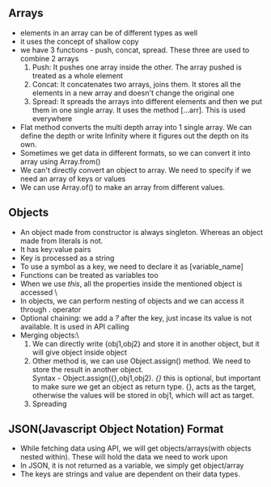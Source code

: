 ## Arrays

- elements in an array can be of different types as well
- it uses the concept of shallow copy
- we have 3 functions - push, concat, spread. These three are used to combine 2 arrays
    1. Push: It pushes one array inside the other. The array pushed is treated as a whole element
    1. Concat: It concatenates two arrays, joins them. It stores all the elements in a new array and doesn't change the original one
    1. Spread: It spreads the arrays into different elements and then we put them in one single array. It uses the method [...arr]. This is used everywhere
- Flat method converts the multi depth array into 1 single array. We can define the depth or write Infinity where it figures out the depth on its own.
- Sometimes we get data in different formats, so we can convert it into array using Array.from()
- We can't directly convert an object to array. We need to specify if we need an array of keys or values
- We can use Array.of() to make an array from different values.

## Objects

- An object made from constructor is always singleton. Whereas an object made from literals is not.
- It has key:value pairs
- Key is processed as a string
- To use a symbol as a key, we need to declare it as [variable_name]
- Functions can be treated as variables too
- When we use *this*, all the properties inside the mentioned object is accessed
\
- In objects, we can perform nesting of objects and we can access it through . operator
- Optional chaining: we add a *?* after the key, just incase its value is not available. It is used in API calling
- Merging objects:\
    1. We can directly write {obj1,obj2} and store it in another object, but it will give object inside object
    1. Other method is, we can use Object.assign() method. We need to store the result in another object.\
    Syntax - Object.assign({},obj1,obj2). *{}* this is optional, but important to make sure we get an object as return type. {}, acts as the target, otherwise the values will be stored in obj1, which will act as target.
    1. Spreading

## JSON(Javascript Object Notation) Format
- While fetching data using API, we will get objects/arrays(with objects nested within). These will hold the data we need to work upon
- In JSON, it is not returned as a variable, we simply get object/array
- The keys are strings and value are dependent on their data types.